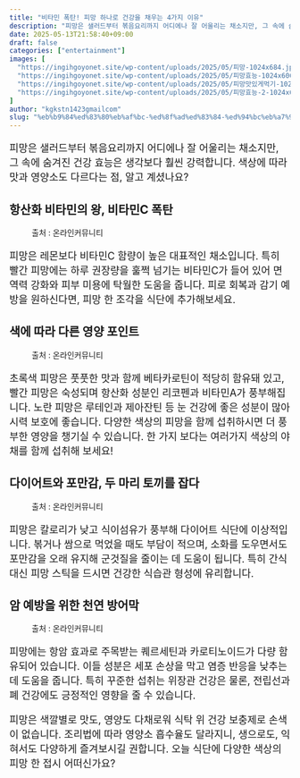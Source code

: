 ```yaml
---
title: "비타민 폭탄! 피망 하나로 건강을 채우는 4가지 이유"
description: "피망은 샐러드부터 볶음요리까지 어디에나 잘 어울리는 채소지만, 그 속에 숨겨진 건강 효능은 생각보다 훨씬 강력합니다. 색상에 따라 맛과 영양소도 다르다는 점, 알고 계셨나요?"
date: 2025-05-13T21:58:40+09:00
draft: false
categories: ["entertainment"]
images: [
  "https://ingihgoyonet.site/wp-content/uploads/2025/05/피망-1024x684.jpg"
  "https://ingihgoyonet.site/wp-content/uploads/2025/05/피망효능-1024x606.jpg"
  "https://ingihgoyonet.site/wp-content/uploads/2025/05/피망맛있게먹기-1024x683.jpg"
  "https://ingihgoyonet.site/wp-content/uploads/2025/05/피망효능-2-1024x683.jpg"
]
author: "kgkstn1423gmailcom"
slug: "%eb%b9%84%ed%83%80%eb%af%bc-%ed%8f%ad%ed%83%84-%ed%94%bc%eb%a7%9d-%ed%95%98%eb%82%98%eb%a1%9c-%ea%b1%b4%ea%b0%95%ec%9d%84-%ec%b1%84%ec%9a%b0%eb%8a%94-4%ea%b0%80%ec%a7%80-%ec%9d%b4%ec%9c%a0"
---
```


<p style="font-size:18px">피망은 샐러드부터 볶음요리까지 어디에나 잘 어울리는 채소지만, 그 속에 숨겨진 건강 효능은 생각보다 훨씬 강력합니다. 색상에 따라 맛과 영양소도 다르다는 점, 알고 계셨나요?</p> <h2 >항산화 비타민의 왕, 비타민C 폭탄</h2> <figure ><img src="https://ingihgoyonet.site/wp-content/uploads/2025/05/피망-1024x684.jpg" alt="" /><figcaption >출처 : 온라인커뮤니티</figcaption></figure> <p style="font-size:18px">피망은 레몬보다 비타민C 함량이 높은 대표적인 채소입니다. 특히 빨간 피망에는 하루 권장량을 훌쩍 넘기는 비타민C가 들어 있어 면역력 강화와 피부 미용에 탁월한 도움을 줍니다. 피로 회복과 감기 예방을 원하신다면, 피망 한 조각을 식단에 추가해보세요.</p> <h2 >색에 따라 다른 영양 포인트</h2> <figure ><img src="https://ingihgoyonet.site/wp-content/uploads/2025/05/피망효능-1024x606.jpg" alt="" /><figcaption >출처 : 온라인커뮤니티</figcaption></figure> <p style="font-size:18px">초록색 피망은 풋풋한 맛과 함께 베타카로틴이 적당히 함유돼 있고, 빨간 피망은 숙성되며 항산화 성분인 리코펜과 비타민A가 풍부해집니다. 노란 피망은 루테인과 제아잔틴 등 눈 건강에 좋은 성분이 많아 시력 보호에 좋습니다. 다양한 색상의 피망을 함께 섭취하시면 더 풍부한 영양을 챙기실 수 있습니다. 한 가지 보다는 여러가지 색상의 야채를 함께 섭취해 보세요!</p> <h2 >다이어트와 포만감, 두 마리 토끼를 잡다</h2> <figure ><img src="https://ingihgoyonet.site/wp-content/uploads/2025/05/피망맛있게먹기-1024x683.jpg" alt="" /><figcaption >출처 : 온라인커뮤니티</figcaption></figure> <p style="font-size:18px">피망은 칼로리가 낮고 식이섬유가 풍부해 다이어트 식단에 이상적입니다. 볶거나 쌈으로 먹었을 때도 부담이 적으며, 소화를 도우면서도 포만감을 오래 유지해 군것질을 줄이는 데 도움이 됩니다. 특히 간식 대신 피망 스틱을 드시면 건강한 식습관 형성에 유리합니다.</p> <h2 >암 예방을 위한 천연 방어막</h2> <figure ><img src="https://ingihgoyonet.site/wp-content/uploads/2025/05/피망효능-2-1024x683.jpg" alt="" /><figcaption >출처 : 온라인커뮤니티</figcaption></figure> <p style="font-size:18px">피망에는 항암 효과로 주목받는 퀘르세틴과 카로티노이드가 다량 함유되어 있습니다. 이들 성분은 세포 손상을 막고 염증 반응을 낮추는 데 도움을 줍니다. 특히 꾸준한 섭취는 위장관 건강은 물론, 전립선과 폐 건강에도 긍정적인 영향을 줄 수 있습니다.</p> <p style="font-size:18px">피망은 색깔별로 맛도, 영양도 다채로워 식탁 위 건강 보충제로 손색이 없습니다. 조리법에 따라 영양소 흡수율도 달라지니, 생으로도, 익혀서도 다양하게 즐겨보시길 권합니다. 오늘 식단에 다양한 색상의 피망 한 접시 어떠신가요?</p>